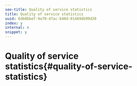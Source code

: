 ```yaml
---
seo-title: Quality of service statistics
title: Quality of service statistics
uuid: 6db8bbef-9a70-47ac-b40d-01469db99d20
index: y
internal: n
snippet: y
---
```


# Quality of service statistics{#quality-of-service-statistics}

